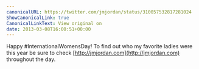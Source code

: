 ```yaml
---
canonicalURL: https://twitter.com/jmjordan/status/310057532817281024
ShowCanonicalLink: true
CanonicalLinkText: View original on
date: 2013-03-08T16:00:51+00:00
---
```

Happy #InternationalWomensDay! To find out who my favorite ladies were this year be sure to check [http://jmjordan.com](http://jmjordan.com) throughout the day.